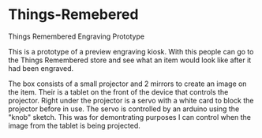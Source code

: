 Things-Remebered
================

Things Remembered Engraving Prototype


This is a prototype of a preview engraving kiosk. With this people can go to the Things Remembered store and see what an item would look like after it had been engraved.


The box consists of a small projector and 2 mirrors to create an image on the item. Their is a tablet on the front of the device that controls the projector. Right under the projector is a servo with a white card to block the projector before in use. The servo is controlled by an arduino using the "knob" sketch. This was for demontrating purposes I can control when the image from the tablet is being projected. 
